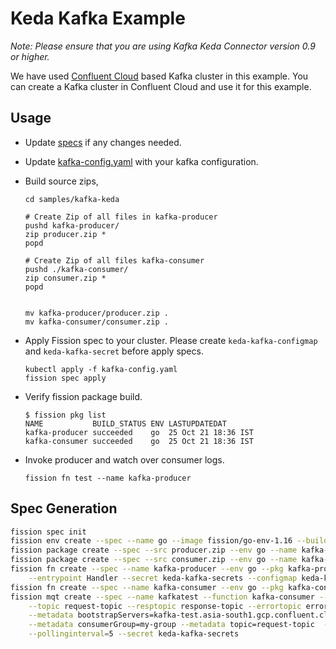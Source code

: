 # Keda Kafka Example

*Note: Please ensure that you are using Kafka Keda Connector version 0.9 or higher.*

We have used [Confluent Cloud](https://www.confluent.io/) based Kafka cluster in this example.
You can create a Kafka cluster in Confluent Cloud and use it for this example.

## Usage

- Update [specs](./specs/) if any changes needed.
- Update [kafka-config.yaml](./kafka-config.yaml) with your kafka configuration.
- Build source zips,

    ```console
    cd samples/kafka-keda

    # Create Zip of all files in kafka-producer
    pushd kafka-producer/
    zip producer.zip *
    popd

    # Create Zip of all files kafka-consumer
    pushd ./kafka-consumer/
    zip consumer.zip *
    popd


    mv kafka-producer/producer.zip .
    mv kafka-consumer/consumer.zip .
    ```

- Apply Fission spec to your cluster.
  Please create `keda-kafka-configmap` and `keda-kafka-secret` before apply specs.

    ```console
    kubectl apply -f kafka-config.yaml
    fission spec apply
    ```

- Verify fission package build.

    ```console
    $ fission pkg list
    NAME           BUILD_STATUS ENV LASTUPDATEDAT
    kafka-producer succeeded    go  25 Oct 21 18:36 IST
    kafka-consumer succeeded    go  25 Oct 21 18:36 IST
    ```

- Invoke producer and watch over consumer logs.

    ```console
    fission fn test --name kafka-producer
    ```

## Spec Generation

```sh
fission spec init
fission env create --spec --name go --image fission/go-env-1.16 --builder fission/go-builder-1.16
fission package create --spec --src producer.zip --env go --name kafka-producer
fission package create --spec --src consumer.zip --env go --name kafka-consumer
fission fn create --spec --name kafka-producer --env go --pkg kafka-producer \
    --entrypoint Handler --secret keda-kafka-secrets --configmap keda-kafka-configmap
fission fn create --spec --name kafka-consumer --env go --pkg kafka-consumer --entrypoint Handler
fission mqt create --spec --name kafkatest --function kafka-consumer --mqtype kafka --mqtkind keda \
    --topic request-topic --resptopic response-topic --errortopic error-topic --maxretries 3 \
    --metadata bootstrapServers=kafka-test.asia-south1.gcp.confluent.cloud:9092 \
    --metadata consumerGroup=my-group --metadata topic=request-topic  --cooldownperiod=30 \
    --pollinginterval=5 --secret keda-kafka-secrets
```
